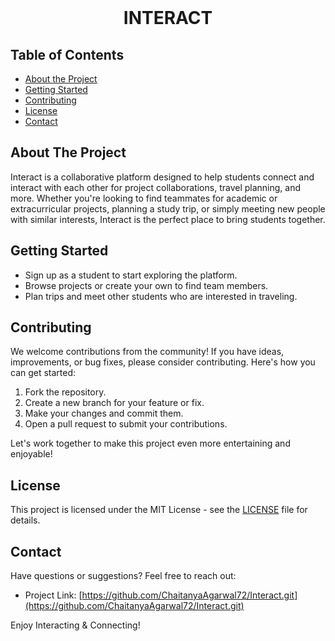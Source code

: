 <!-- PROJECT LOGO -->
<br />
<p align="center">

  <h1 align="center">INTERACT</h1>

</p>

<!-- TABLE OF CONTENTS -->
## Table of Contents

- [About the Project](#about-the-project)
- [Getting Started](#getting-started)
- [Contributing](#contributing)
- [License](#license)
- [Contact](#contact)

<!-- ABOUT THE PROJECT -->
## About The Project

Interact is a collaborative platform designed to help students connect and interact with each other for project collaborations, travel planning, and more. Whether you're looking to find teammates for academic or extracurricular projects, planning a study trip, or simply meeting new people with similar interests, Interact is the perfect place to bring students together.

<!-- GETTING STARTED -->
## Getting Started

- Sign up as a student to start exploring the platform.
- Browse projects or create your own to find team members.
- Plan trips and meet other students who are interested in traveling.

<!-- CONTRIBUTING -->
## Contributing

We welcome contributions from the community! If you have ideas, improvements, or bug fixes, please consider contributing. Here's how you can get started:

1. Fork the repository.
2. Create a new branch for your feature or fix.
3. Make your changes and commit them.
4. Open a pull request to submit your contributions.

Let's work together to make this project even more entertaining and enjoyable!

## License

This project is licensed under the MIT License - see the [LICENSE](LICENSE) file for details.

<!-- CONTACT -->
## Contact

Have questions or suggestions? Feel free to reach out:

- Project Link: [https://github.com/ChaitanyaAgarwal72/Interact.git](https://github.com/ChaitanyaAgarwal72/Interact.git)
  
Enjoy Interacting & Connecting! 
